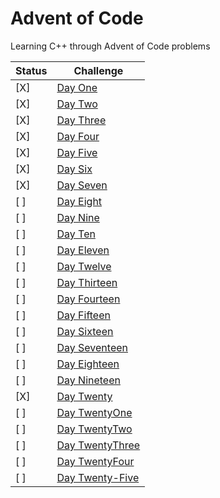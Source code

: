 # Advent of Code
Learning C++ through Advent of Code problems


| Status | Challenge |
|--------|-----------|
| [X]    | [Day One](https://adventofcode.com/2024/day/1) |
| [X]    | [Day Two](https://adventofcode.com/2024/day/2) |
| [X]    | [Day Three](https://adventofcode.com/2024/day/3) |
| [X]    | [Day Four](https://adventofcode.com/2024/day/4) |
| [X]    | [Day Five](https://adventofcode.com/2024/day/5) |
| [X]    | [Day Six](https://adventofcode.com/2024/day/6) |
| [X]    | [Day Seven](https://adventofcode.com/2024/day/7) |
| [ ]    | [Day Eight](https://adventofcode.com/2024/day/8) |
| [ ]    | [Day Nine](https://adventofcode.com/2024/day/9) |
| [ ]    | [Day Ten](https://adventofcode.com/2024/day/10) |
| [ ]    | [Day Eleven](https://adventofcode.com/2024/day/11) |
| [ ]    | [Day Twelve](https://adventofcode.com/2024/day/12) |
| [ ]    | [Day Thirteen](https://adventofcode.com/2024/day/13) |
| [ ]    | [Day Fourteen](https://adventofcode.com/2024/day/14) |
| [ ]    | [Day Fifteen](https://adventofcode.com/2024/day/15) |
| [ ]    | [Day Sixteen](https://adventofcode.com/2024/day/16) |
| [ ]    | [Day Seventeen](https://adventofcode.com/2024/day/17) |
| [ ]    | [Day Eighteen](https://adventofcode.com/2024/day/18) |
| [ ]    | [Day Nineteen](https://adventofcode.com/2024/day/19) |
| [X]    | [Day Twenty](https://adventofcode.com/2024/day/20) |
| [ ]    | [Day TwentyOne](https://adventofcode.com/2024/day/21) |
| [ ]    | [Day TwentyTwo](https://adventofcode.com/2024/day/22) |
| [ ]    | [Day TwentyThree](https://adventofcode.com/2024/day/23) |
| [ ]    | [Day TwentyFour](https://adventofcode.com/2024/day/24) |
| [ ]    | [Day Twenty-Five](https://adventofcode.com/2024/day/25) |
